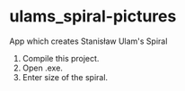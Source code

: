 # ulams_spiral-pictures
App which creates Stanisław Ulam's Spiral

1. Compile this project.
2. Open .exe.
3. Enter size of the spiral.
